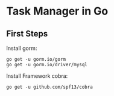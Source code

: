 # Task Manager in Go

## First Steps

Install gorm:
```
go get -u gorm.io/gorm
go get -u gorm.io/driver/mysql
```

Install Framework cobra:
```
go get -u github.com/spf13/cobra
```

